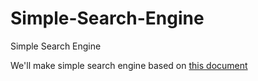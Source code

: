 # Simple-Search-Engine
Simple Search Engine

We'll make simple search engine based on [this document](https://medium.com/filament-ai/making-text-search-learn-from-feedback-4fe210fd87b0)
